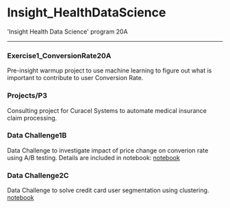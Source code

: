 # Insight_HealthDataScience
'Insight Health Data Science' program 20A
***

### Exercise1_ConversionRate20A 
Pre-insight warmup project to use machine learning to figure out what is important to contribute to user Conversion Rate.

### Projects/P3
Consulting project for Curacel Systems to automate medical insurance claim processing. 

### Data Challenge1B

Data Challenge to investigate impact of price change on converion rate using A/B testing. Details are included in notebook:
[notebook](https://github.com/Shunling/Insight_HealthDataScience/blob/master/DataChallenge1B/DC1B_Shunling_Guo.ipynb)

### Data Challenge2C

Data Challenge to solve credit card user segmentation using clustering.
[notebook](https://github.com/Shunling/Insight_HealthDataScience/blob/master/DataChallenge2C/DC2C_Shunling_Guo.ipynb)